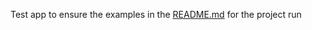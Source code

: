 Test app to ensure the examples in the [README.md][0] for the project run

[0]: https://raw.github.com/codemonkeychris/angular-winjs/master/README.md
